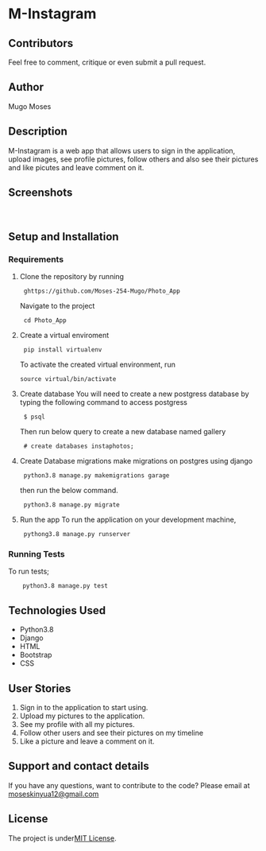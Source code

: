 # M-Instagram
## Contributors
Feel free to comment, critique or even submit a pull request.

## Author
Mugo Moses

## Description
M-Instagram is a web app that allows users to sign in the application, upload images, see profile pictures, follow others and also see their pictures and like picutes and leave comment on it.

## Screenshots
<img src="" alt="">
<img src="" alt="">
<img src="" alt="">

## Setup and Installation
### Requirements
1. Clone the repository by running

        ghttps://github.com/Moses-254-Mugo/Photo_App
    Navigate to the project

        cd Photo_App
 2. Create a virtual enviroment

         pip install virtualenv 

    To activate the created virtual environment, run

        source virtual/bin/activate
3. Create database
    You will need to create a new postgress database by typing the following command to access postgress

        $ psql

    Then run below query to create a new database named gallery

        # create databases instaphotos;
5. Create Database migrations
    make migrations on postgres using django

        python3.8 manage.py makemigrations garage
    then run the below command.

        python3.8 manage.py migrate

6. Run the app
    To run the application on your development machine,

        pythong3.8 manage.py runserver
### Running Tests
To run tests;

        python3.8 manage.py test


## Technologies Used
* Python3.8
* Django
* HTML
* Bootstrap
* CSS

## User Stories
1. Sign in to the application to start using.
2. Upload my pictures to the application.
3. See my profile with all my pictures.
4. Follow other users and see their pictures on my timeline
5. Like a picture and leave a comment on it. 

## Support and contact details
If you have any questions, want to contribute to the code? Please email at
moseskinyua12@gmail.com

## License
The project is under[MIT License](LICENSE).